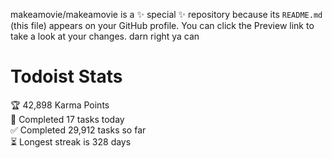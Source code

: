 makeamovie/makeamovie is a ✨ special ✨ repository because its `README.md` (this file) appears on your GitHub profile.
You can click the Preview link to take a look at your changes. darn right ya can

# Todoist Stats

<!-- TODO-IST:START -->
🏆  42,898 Karma Points           
🌸  Completed 17 tasks today           
✅  Completed 29,912 tasks so far           
⏳  Longest streak is 328 days
<!-- TODO-IST:END -->